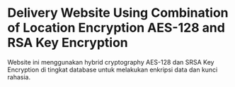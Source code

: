 # Delivery Website Using Combination of Location Encryption AES-128 and RSA Key Encryption

Website ini menggunakan hybrid cryptography AES-128 dan SRSA Key Encryption di tingkat database untuk melakukan enkripsi data dan kunci rahasia. 